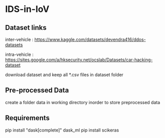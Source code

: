 # IDS-in-IoV

## Dataset links

inter-vehicle : https://www.kaggle.com/datasets/devendra416/ddos-datasets

intra-vehicle : https://sites.google.com/a/hksecurity.net/ocslab/Datasets/car-hacking-dataset

download dataset and keep all *.csv files in dataset folder

## Pre-processed Data
create a folder data in working directory inorder to store preprocessed data

## Requirements
pip install "dask[complete]" dask_ml
pip install scikeras
